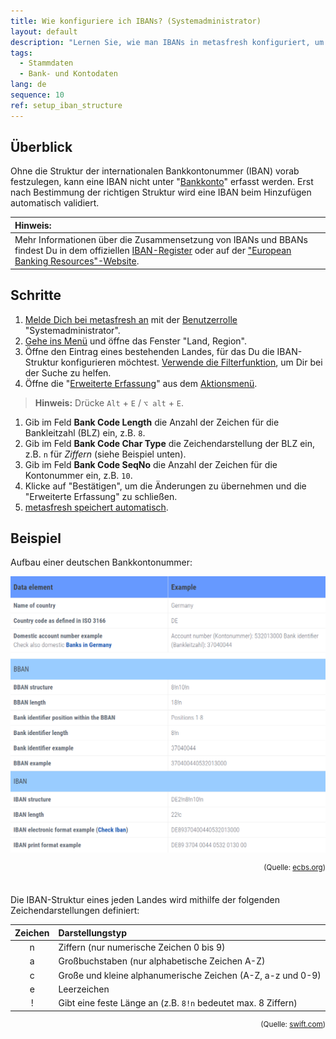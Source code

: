 ```yaml
---
title: Wie konfiguriere ich IBANs? (Systemadministrator)
layout: default
description: "Lernen Sie, wie man IBANs in metasfresh konfiguriert, um gültige internationale Bankkontonummern für Geschäfte weltweit zu verwenden."
tags:
  - Stammdaten
  - Bank- und Kontodaten
lang: de
sequence: 10
ref: setup_iban_structure
---
```


## Überblick
Ohne die Struktur der internationalen Bankkontonummer (IBAN) vorab festzulegen, kann eine IBAN nicht unter "[Bankkonto](Menu)" erfasst werden. Erst nach Bestimmung der richtigen Struktur wird eine IBAN beim Hinzufügen automatisch validiert.

| **Hinweis:** |
| :--- |
| Mehr Informationen über die Zusammensetzung von IBANs und BBANs findest Du in dem offiziellen <a href="https://www.swift.com/sites/default/files/resources/iban_registry.pdf" title="Data Standards (PDF) &#124; swift.com" target="_blank">IBAN-Register</a> oder auf der <a href="https://www.ecbs.org/iban.htm" title="International Bank Account Number &#124; ecbs.org" target="_blank">"European Banking Resources"-Website</a>. |

## Schritte
1. [Melde Dich bei metasfresh an](Anmeldung) mit der [Benutzerrolle](NeueBenutzerrolle) "Systemadministrator".
1. [Gehe ins Menü](Menu) und öffne das Fenster "Land, Region".
1. Öffne den Eintrag eines bestehenden Landes, für das Du die IBAN-Struktur konfigurieren möchtest.
[Verwende die Filterfunktion](Filterfunktion), um Dir bei der Suche zu helfen.
1. Öffne die "[Erweiterte Erfassung](Ansichten#erw-erfassung)" aus dem [Aktionsmenü](AktionStarten#aktionsmenue).
 >**Hinweis:** Drücke `Alt` + `E` / `⌥ alt` + `E`.

1. Gib im Feld **Bank Code Length** die Anzahl der Zeichen für die Bankleitzahl (BLZ) ein, z.B. `8`.
1. Gib im Feld **Bank Code Char Type** die Zeichendarstellung der BLZ ein, z.B. `n` für *Ziffern* (siehe Beispiel unten).
1. Gib im Feld **Bank Code SeqNo** die Anzahl der Zeichen für die Kontonummer ein, z.B. `10`.
1. Klicke auf "Bestätigen", um die Änderungen zu übernehmen und die "Erweiterte Erfassung" zu schließen.
1. [metasfresh speichert automatisch](Speicheranzeige).

## Beispiel
Aufbau einer deutschen Bankkontonummer:

<kbd><img src="assets/IBAN_structure_Germany.png" alt="Fig.: Aufbau deutsche IBAN"></kbd>
<div style="text-align: right;"><sup>(Quelle: <a href="https://www.ecbs.org/iban/germany-bank-account-number.html" title="European Banking Resources" target="_blank">ecbs.org</a>)</sup></div>

<br>Die IBAN-Struktur eines jeden Landes wird mithilfe der folgenden Zeichendarstellungen definiert:

| Zeichen | Darstellungstyp |
| :--: | :-- |
| n | Ziffern (nur numerische Zeichen 0 bis 9) |
| a | Großbuchstaben (nur alphabetische Zeichen A-Z) |
| c | Große und kleine alphanumerische Zeichen (A-Z, a-z und 0-9) |
| e | Leerzeichen |
| ! | Gibt eine feste Länge an (z.B. `8!n` bedeutet max. 8 Ziffern) |

<div style="text-align: right;"><sup>(Quelle: <a href="https://www.swift.com/sites/default/files/resources/iban_registry.pdf" title="IBAN-Register" target="_blank">swift.com</a>)</sup></div>
